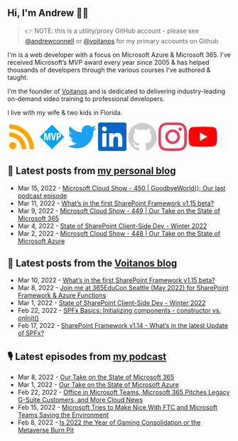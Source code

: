 ## Hi, I'm Andrew 👋🏼

> 👉 NOTE: this is a utility/proxy GitHub account - please see [@andrewconnell](/andrewconnell) or [@voitanos](/voitanos) for my primary accounts on Github

I'm is a web developer with a focus on Microsoft Azure & Microsoft 365. I've received Microsoft’s MVP award every year since 2005 & has helped thousands of developers through the various courses I've authored & taught.

I'm the founder of [Voitanos](https://www.voitanos.io) and is dedicated to delivering industry-leading on-demand video training to professional developers.

I live with my wife & two kids in Florida.

[![](./images/rss.svg)](https://www.andrewconnell.com)
[![](./images/mvp.svg)](https://mvp.microsoft.com/en-us/PublicProfile/21083?fullName=Andrew%20Connell)
[![](./images/twitter.svg)](https://www.twitter.com/andrewconnell)
[![](./images/linkedin.svg)](https://www.linkedin.com/in/andrewconnell)
[![](./images/github.svg)](https://www.github.com/andrewconnell)
[![](./images/instagram.svg)](https://www.instagram.com/andrewconnell1)
[![](./images/youtube.svg)](https://www.youtube.com/user/jaconnell)

## 📘 Latest posts from [my personal blog](https://www.andrewconnell.com)
<!-- MYBLOG-POST-LIST:START -->
- Mar 15, 2022 - [Microsoft Cloud Show - 450 | GoodbyeWorld&lpar;&rpar;; Our last podcast episode](https://www.andrewconnell.com/blog/mscloudshow-450-goodbyeworld-last-Microsoft-cloud-show-episode/)
- Mar 11, 2022 - [What’s in the first SharePoint Framework v1.15 beta?](https://www.andrewconnell.com/blog/whats-in-sharepoint-framework-v1.15-beta/)
- Mar 9, 2022 - [Microsoft Cloud Show - 449 | Our Take on the State of Microsoft 365](https://www.andrewconnell.com/blog/mscloudshow-449-our-take-on-the-state-of-microsoft-365/)
- Mar 4, 2022 - [State of SharePoint Client-Side Dev - Winter 2022](https://www.andrewconnell.com/blog/state-of-SharePoint-client-side-dev-2022-march/)
- Mar 2, 2022 - [Microsoft Cloud Show - 448 | Our Take on the State of Microsoft Azure](https://www.andrewconnell.com/blog/mscloudshow-448-our-take-on-the-state-of-microsoft-azure/)<!-- MYBLOG-POST-LIST:END -->

## 📙 Latest posts from the [Voitanos blog](https://www.voitanos.io/blog)
<!-- VOITANOSBLOG-POST-LIST:START -->
- Mar 10, 2022 - [What’s in the first SharePoint Framework v1.15 beta?](https://www.voitanos.io/blog/whats-in-sharepoint-framework-v1.15-beta/)
- Mar 8, 2022 - [Join me at 365EduCon Seattle &lpar;May 2022&rpar; for SharePoint Framework &amp; Azure Functions](https://www.voitanos.io/blog/joinme-365educon-spfest-seattle-2022/)
- Mar 1, 2022 - [State of SharePoint Client-Side Dev - Winter 2022](https://www.voitanos.io/blog/state-of-sharepoint-client-side-dev-2022-march/)
- Feb 22, 2022 - [SPFx Basics: Initializing components - constructor vs. onInit&lpar;&rpar;](https://www.voitanos.io/blog/initialize-sharepoint-framework-components-constructor-oninit/)
- Feb 17, 2022 - [SharePoint Framework v1.14 - What’s in the latest Update of SPFx?](https://www.voitanos.io/blog/sharepoint-framework-v1-14-whats-in-latest-update-of-spfx/)<!-- VOITANOSBLOG-POST-LIST:END -->

## 🎙 Latest episodes from [my podcast](https://www.microsoftcloudshow.com)
<!-- MSCLOUDSHOWBLOG-POST-LIST:START -->
- Mar 8, 2022 - [Our Take on the State of Microsoft 365](https://www.microsoftcloudshow.com/podcast/Episodes/449-our-take-on-the-state-of-microsoft-365/)
- Mar 1, 2022 - [Our Take on the State of Microsoft Azure](https://www.microsoftcloudshow.com/podcast/Episodes/448-our-take-on-the-state-of-microsoft-azure/)
- Feb 22, 2022 - [Office in Microsoft Teams, Microsoft 365 Pitches Legacy G-Suite Customers, and More Cloud News](https://www.microsoftcloudshow.com/podcast/Episodes/447-office-in-microsoft-teams-microsoft-365-pitches-legacy-g-suite-customer-and-more-cloud-news/)
- Feb 15, 2022 - [Microsoft Tries to Make Nice With FTC and Microsoft Teams Saving the Environment](https://www.microsoftcloudshow.com/podcast/Episodes/446-microsoft-try-to-make-nice-with-ftc-and-teams-saving-the-environment/)
- Feb 8, 2022 - [Is 2022 the Year of Gaming Consolidation or the Metaverse Burn Pit](https://www.microsoftcloudshow.com/podcast/Episodes/445-is-2022-the-year-of-gaming-consolidation-or-the-metaverse-burn-pit/)<!-- MSCLOUDSHOWBLOG-POST-LIST:END -->
